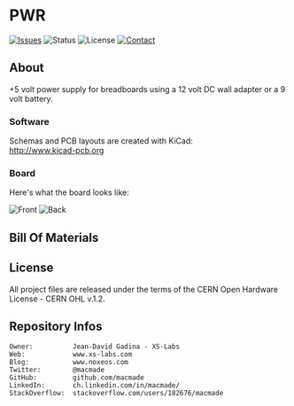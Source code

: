 PWR
===

[![Issues](http://img.shields.io/github/issues/macmade/PWR.svg?style=flat)](https://github.com/macmade/PWR/issues)
![Status](https://img.shields.io/badge/status-active-brightgreen.svg?style=flat)
![License](https://img.shields.io/badge/license-ohl-brightgreen.svg?style=flat)
[![Contact](https://img.shields.io/badge/contact-@macmade-blue.svg?style=flat)](https://twitter.com/macmade)

About
-----

+5 volt power supply for breadboards using a 12 volt DC wall adapter or a 9 volt battery.

### Software

Schemas and PCB layouts are created with KiCad:  
http://www.kicad-pcb.org

### Board

Here's what the board looks like:

![Front](https://raw.githubusercontent.com/macmade/PWR/master/image/front.jpg)
![Back](https://raw.githubusercontent.com/macmade/PWR/master/image/back.jpg)

Bill Of Materials
-----------------


License
-------

All project files are released under the terms of the CERN Open Hardware License - CERN OHL v.1.2.

Repository Infos
----------------

    Owner:			Jean-David Gadina - XS-Labs
    Web:			www.xs-labs.com
    Blog:			www.noxeos.com
    Twitter:		@macmade
    GitHub:			github.com/macmade
    LinkedIn:		ch.linkedin.com/in/macmade/
    StackOverflow:	stackoverflow.com/users/182676/macmade
